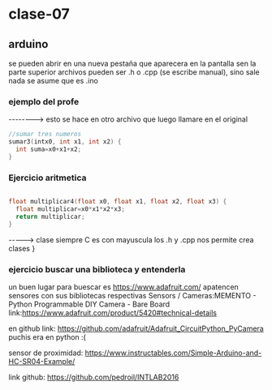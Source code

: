 # clase-07
## arduino
se pueden abrir en una nueva pestaña que aparecera en la pantalla sen la parte superior archivos pueden ser .h o .cpp (se escribe manual), sino sale nada se asume que es .ino
### ejemplo del profe
--------> esto se hace en otro archivo que luego llamare en el original
```cpp
//sumar tres numeros
sumar3(intx0, int x1, int x2) {
  int suma=x0+x1+x2;
}
```


### Ejercicio aritmetica

```cpp

float multiplicar4(float x0, float x1, float x2, float x3) {
  float multiplicar=x0*x1*x2*x3;
  return multiplicar;
}
```
-----> clase siempre C es con mayuscula
los .h y .cpp nos permite crea clases
}

### ejercicio buscar una biblioteca y entenderla
un buen lugar para buescar es https://www.adafruit.com/
apatencen sensores con sus bibliotecas respectivas
Sensors / Cameras:MEMENTO - Python Programmable DIY Camera - Bare Board
link:https://www.adafruit.com/product/5420#technical-details

en github
link: https://github.com/adafruit/Adafruit_CircuitPython_PyCamera
puchis era en python :(

sensor de proximidad:
https://www.instructables.com/Simple-Arduino-and-HC-SR04-Example/

link github: https://github.com/pedroil/INTLAB2016






